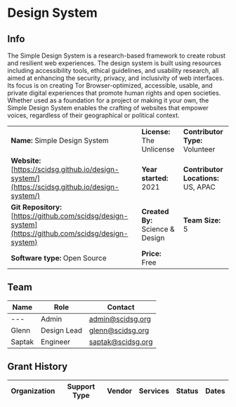 # Design System

## Info
The Simple Design System is a research-based framework to create robust and resilient web experiences. The design system is built using resources including accessibility tools, ethical guidelines, and usability research, all aimed at enhancing the security, privacy, and inclusivity of web interfaces. Its focus is on creating Tor Browser-optimized, accessible, usable, and private digital experiences that promote human rights and open societies. Whether used as a foundation for a project or making it your own, the Simple Design System enables the crafting of websites that empower voices, regardless of their geographical or political context.

|  |  |  |
| --- | --- | --- |
| **Name:** Simple Design System | **License:** The Unlicense | **Contributor Type:** Volunteer |
| **Website:** [https://scidsg.github.io/design-system/](https://scidsg.github.io/design-system/) | **Year started:** 2021 | **Contributor Locations:** US, APAC |
| **Git Repository:** [https://github.com/scidsg/design-system](https://github.com/scidsg/design-system) | **Created By:** Science & Design | **Team Size:** 5 |
| **Software type:** Open Source | **Price:** Free | |

## Team
| Name | Role | Contact |
| --- | --- | --- |
| --- | Admin | admin@scidsg.org |
| Glenn | Design Lead | glenn@scidsg.org |
| Saptak | Engineer | saptak@scidsg.org |

## Grant History
| **Organization** | **Support Type** | **Vendor** | **Services** | **Status** | **Dates** |
| --- | --- | --- | --- | --- | --- |
